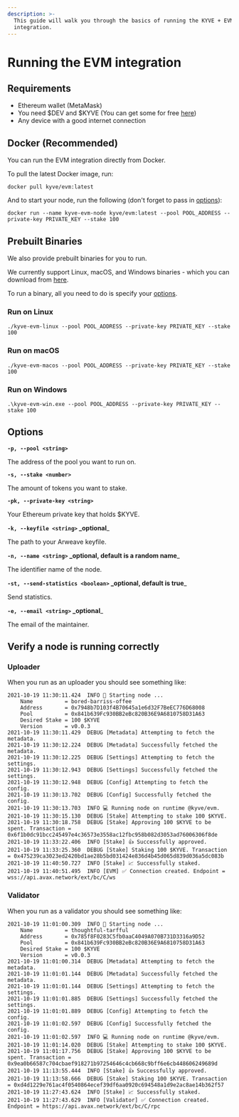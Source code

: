 ```yaml
---
description: >-
  This guide will walk you through the basics of running the KYVE + EVM
  integration.
---
```


# Running the EVM integration

## Requirements

* Ethereum wallet (MetaMask)
* You need $DEV and $KYVE (You can get some for free [here](https://app.kyve.network/faucet))
* Any device with a good internet connection

## Docker (Recommended)

You can run the EVM integration directly from Docker.

To pull the latest Docker image, run:

```
docker pull kyve/evm:latest
```

And to start your node, run the following (don't forget to pass in [options](running.md#options)):

```
docker run --name kyve-evm-node kyve/evm:latest --pool POOL_ADDRESS --private-key PRIVATE_KEY --stake 100
```

## Prebuilt Binaries

We also provide prebuilt binaries for you to run.

We currently support Linux, macOS, and Windows binaries - which you can download from [here](https://github.com/KYVENetwork/evm/releases).

To run a binary, all you need to do is specify your [options](running.md#options).

### Run on Linux

```
./kyve-evm-linux --pool POOL_ADDRESS --private-key PRIVATE_KEY --stake 100
```

### Run on macOS

```
./kyve-evm-macos --pool POOL_ADDRESS --private-key PRIVATE_KEY --stake 100
```

### Run on Windows

```
.\kyve-evm-win.exe --pool POOL_ADDRESS --private-key PRIVATE_KEY --stake 100
```

## Options

**`-p, --pool <string>`**

The address of the pool you want to run on.

**`-s, --stake <number>`**

The amount of tokens you want to stake.

**`-pk, --private-key <string>`**

Your Ethereum private key that holds $KYVE.

**`-k, --keyfile <string>` \_optional**\_

The path to your Arweave keyfile.

**`-n, --name <string>` \_optional, default is a random name**\_

The identifier name of the node.

**`-st, --send-statistics <boolean>` \_optional, default is true**\_

Send statistics.

**`-e, --email <string>` \_optional**\_

The email of the maintainer.

## Verify a node is running correctly

### Uploader

When you run as an uploader you should see something like:

```
2021-10-19 11:30:11.424  INFO 🚀 Starting node ...
    Name          = bored-barriss-offee
    Address       = 0x7948b7D103f4B70645a1e6d32F7BeEC776D68008
    Pool          = 0x841b639Fc930BB2eBc820B36E9A6810758D31A63
    Desired Stake = 100 $KYVE
    Version       = v0.0.3
2021-10-19 11:30:11.429  DEBUG [Metadata] Attempting to fetch the metadata.
2021-10-19 11:30:12.224  DEBUG [Metadata] Successfully fetched the metadata.
2021-10-19 11:30:12.225  DEBUG [Settings] Attempting to fetch the settings.
2021-10-19 11:30:12.943  DEBUG [Settings] Successfully fetched the settings.
2021-10-19 11:30:12.948  DEBUG [Config] Attempting to fetch the config.
2021-10-19 11:30:13.702  DEBUG [Config] Successfully fetched the config.
2021-10-19 11:30:13.703  INFO 💻 Running node on runtime @kyve/evm.
2021-10-19 11:30:15.130  DEBUG [Stake] Attempting to stake 100 $KYVE.
2021-10-19 11:30:18.758  DEBUG [Stake] Approving 100 $KYVE to be spent. Transaction = 0x6f1b0dc91bcc245497e4c36573e3558ac12fbc958b082d3053ad76006306f8de
2021-10-19 11:33:22.406  INFO [Stake] 👍 Successfully approved.
2021-10-19 11:33:25.360  DEBUG [Stake] Staking 100 $KYVE. Transaction = 0x475239ca3023ed2420bd1ae28b5bd031424e836d4b45d065d839d036a5dc083b
2021-10-19 11:40:50.727  INFO [Stake] 📈 Successfully staked.
2021-10-19 11:40:51.495  INFO [EVM] ✅ Connection created. Endpoint = wss://api.avax.network/ext/bc/C/ws
```

### Validator

When you run as a validator you should see something like:

```
2021-10-19 11:01:00.309  INFO 🚀 Starting node ...
    Name          = thoughtful-tarfful
    Address       = 0x785f8F0283C5fb0aaC4049A070B731D3316a9D52
    Pool          = 0x841b639Fc930BB2eBc820B36E9A6810758D31A63
    Desired Stake = 100 $KYVE
    Version       = v0.0.3
2021-10-19 11:01:00.314  DEBUG [Metadata] Attempting to fetch the metadata.
2021-10-19 11:01:01.144  DEBUG [Metadata] Successfully fetched the metadata.
2021-10-19 11:01:01.144  DEBUG [Settings] Attempting to fetch the settings.
2021-10-19 11:01:01.885  DEBUG [Settings] Successfully fetched the settings.
2021-10-19 11:01:01.889  DEBUG [Config] Attempting to fetch the config.
2021-10-19 11:01:02.597  DEBUG [Config] Successfully fetched the config.
2021-10-19 11:01:02.597  INFO 💻 Running node on runtime @kyve/evm.
2021-10-19 11:01:14.020  DEBUG [Stake] Attempting to stake 100 $KYVE.
2021-10-19 11:01:17.756  DEBUG [Stake] Approving 100 $KYVE to be spent. Transaction = 0x9ea0b66587c704cbaef918271b97254646c4cb668c9bff6e6cb448606249689d
2021-10-19 11:13:55.444  INFO [Stake] 👍 Successfully approved.
2021-10-19 11:13:58.666  DEBUG [Stake] Staking 100 $KYVE. Transaction = 0xd4d1229e761ac4f0540864ecef39df6aa0920c694548a1d9e2ac8ae14b362f57
2021-10-19 11:27:43.624  INFO [Stake] 📈 Successfully staked.
2021-10-19 11:27:43.629  INFO [Validator] ✅ Connection created. Endpoint = https://api.avax.network/ext/bc/C/rpc
```
